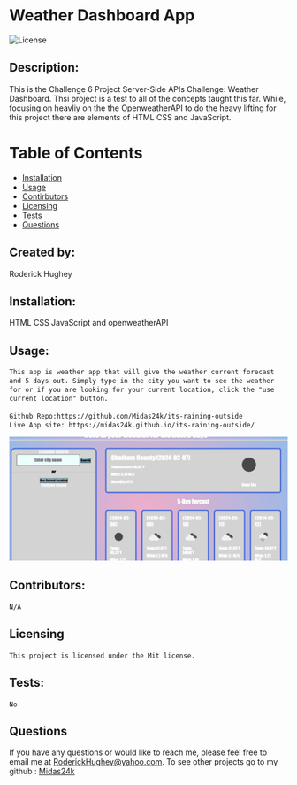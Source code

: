 # Weather Dashboard App
 
  ![License](https://img.shields.io/badge/License-Mit-yellow.svg)

  ## Description:
  This is the Challenge 6 Project Server-Side APIs Challenge: Weather Dashboard. Thsi project is a test to all of the concepts taught this far. While, focusing on heavliy on the the OpenweatherAPI to do the heavy lifting for this project there are elements of HTML CSS and JavaScript.

  # Table of Contents

  * [Installation](#installation)
  * [Usage](#usage)
  * [Contirbutors](#contirbutors)
  * [Licensing](#Licensing)
  * [Tests](#tests)
  * [Questions](#questions)
  
  ## Created by:
  Roderick Hughey
   
  ## Installation:
   HTML CSS JavaScript and openweatherAPI

  ## Usage:
    This app is weather app that will give the weather current forecast and 5 days out. Simply type in the city you want to see the weather for or if you are looking for your current location, click the "use current location" button.
    
    Github Repo:https://github.com/Midas24k/its-raining-outside
    Live App site: https://midas24k.github.io/its-raining-outside/

   ![alt text](<Screen Shot 2024-02-07 at 00.21.22 AM.jpeg>)



  ## Contributors:
    N/A

  ## Licensing
    
    This project is licensed under the Mit license.

  ## Tests:
    No

  ## Questions

  If you have any questions or would like to reach me, please feel free to email me at [RoderickHughey@yahoo.com](mailto:RoderickHughey@yahoo.com).
  To see other projects go to my github : [Midas24k](https://github.com/Midas24k)

  
  
